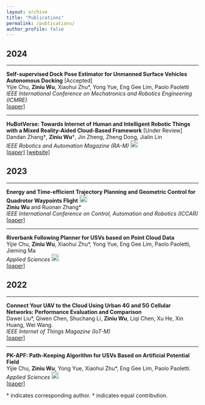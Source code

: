 ```yaml
---
layout: archive
title: "Publications"
permalink: /publications/
author_profile: false
---
```


## 2024

---
**Self-supervised Dock Pose Estimator for Unmanned Surface Vehicles Autonomous Docking** [Accepted]  
Yijie Chu, **Ziniu Wu**, Xiaohui Zhu\*, Yong Yue, Eng Gee Lim, Paolo Paoletti  
*IEEE International Conference on Mechatronics and Robotics Engineering (ICMRE)*  
[[paper]](https://ieeexplore.ieee.org/document/123) 

---

**HuBotVerse: Towards Internet of Human and Intelligent Robotic Things with a Mixed Reality-Aided Cloud-Based Framework** [Under Review]  
Dandan Zhang&dagger;, **Ziniu Wu**&dagger;, Jin Zheng, Zheng Dong, Jialin Lin  
*IEEE Robotics and Automation Magazine (RA-M)* <img src="https://img.shields.io/badge/JCR-Q1-red" height="20"/>  
[[paper]](https://ieeexplore.ieee.org) [[website]](https://sites.google.com/view/iohirtplusmr/home)  



## 2023

---

**Energy and Time-efficient Trajectory Planning and Geometric Control for Quadrotor Waypoints Flight** <img src="https://img.shields.io/badge/Best%20Oral%20Presentation%20Award-8A2BE2" height="20"/>  
**Ziniu Wu** and Ruonan Zhang\*  
*IEEE International Conference on Control, Automation and Robotics (ICCAR)*  
[[paper]](https://ieeexplore.ieee.org/abstract/document/10151732)    

<!--[[Best Oral Presentation Award]](https://mp.weixin.qq.com/s/OJU0RdSmQxqaemiichWZCg)-->
---

**Riverbank Following Planner for USVs based on Point Cloud Data**  
Yijie Chu, **Ziniu Wu**, Xiaohui Zhu\*, Yong Yue, Eng Gee Lim, Paolo Paoletti, Jieming Ma  
*Applied Sciences* <img src="https://img.shields.io/badge/JCR-Q2-yellow" height="20"/>  
[[paper]](https://www.mdpi.com/2076-3417/13/20/11319)  

## 2022

---

**Connect Your UAV to the Cloud Using Urban 4G and 5G Cellular Networks: Performance Evaluation and Comparison**  
Dawei Liu\*, Qiwen Chen, Shuchang Li, **Ziniu Wu**, Liqi Chen, Xu He, Xin Huang, Wei Wang.  
*IEEE Internet of Things Magazine (IoT-M)*  
[[paper]](https://ieeexplore.ieee.org/document/10012489)  

---

**PK-APF: Path-Keeping Algorithm for USVs Based on Artificial Potential Field**  
Yijie Chu, **Ziniu Wu**, Yong Yue, Xiaohui Zhu\*, Eng Gee Lim, Paolo Paoletti.  
*Applied Sciences* <img src="https://img.shields.io/badge/JCR-Q2-yellow" height="20"/>  
[[paper]](https://www.mdpi.com/2076-3417/12/16/8201)  

\* indicates corresponding author. &dagger; indicates equal contribution.
